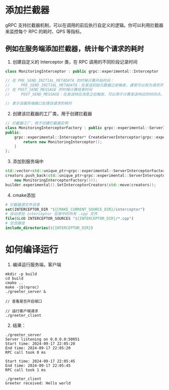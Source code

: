 # 添加拦截器
gRPC 支持拦截器机制，可以在调用的前后执行自定义的逻辑。你可以利用拦截器来监控每个 RPC 的耗时、QPS 等指标。

## 例如在服务端添加拦截器，统计每个请求的耗时
1. 创建自定义的 Interceptor 类，在 RPC 调用的不同阶段记录时间
```C++
class MonitoringInterceptor : public grpc::experimental::Interceptor

// 在 PRE_SEND_INITIAL_METADATA 的时候计算开始时间：
//     PRE_SEND_INITIAL_METADATA：在发送初始元数据之前触发，通常可以视为请求开始的时刻（适合记录请求的开始时间）。
// 在 POST_SEND_MESSAGE 的时候计算结束时间
//     POST_SEND_MESSAGE：在发送响应消息之后触发，可以用于计算发送响应的时间点。

// 表示该服务端接口处理该请求的耗时

```
2. 创建该拦截器的工厂类，用于创建拦截器
```C++
// 拦截器工厂，用于创建拦截器实例
class MonitoringInterceptorFactory : public grpc::experimental::ServerInterceptorFactoryInterface {
public:
    grpc::experimental::Interceptor* CreateServerInterceptor(grpc::experimental::ServerRpcInfo* info) override {
        return new MonitoringInterceptor();
    }
};

```
3. 添加到服务端中
```C++
std::vector<std::unique_ptr<grpc::experimental::ServerInterceptorFactoryInterface>> creators;
creators.push_back(std::unique_ptr<grpc::experimental::ServerInterceptorFactoryInterface>(
    new MonitoringInterceptorFactory()));
builder.experimental().SetInterceptorCreators(std::move(creators));

```
4. cmake添加
```cmake
# 拦截器源文件目录
set(INTERCEPTOR_DIR "${CMAKE_CURRENT_SOURCE_DIR}/interceptor")
# 自动添加 interceptor 目录中的所有 .cpp 文件
file(GLOB INTERCEPTOR_SOURCES "${INTERCEPTOR_DIR}/*.cpp")
# 包含路径
include_directories(${INTERCEPTOR_DIR})
```


# 如何编译运行
1. 编译运行服务端，客户端
```shell
mkdir -p build
cd build
cmake ..
make -j$(nproc)
./greeter_server &

// 查看是否开启端口

// 运行客户端请求
./greeter_client
```

2. 结果：
```shell
./greeter_server 
Server listening on 0.0.0.0:50051
Start time: 2024-09-17 22:05:20
End time: 2024-09-17 22:05:20
RPC call took 0 ms

Start time: 2024-09-17 22:05:45
End time: 2024-09-17 22:05:45
RPC call took 1 ms
```
```shell
./greeter_client 
Greeter received: Hello world
```